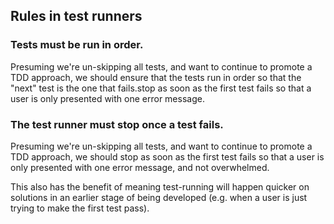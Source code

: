 ## Rules in test runners

### Tests must be run in order.

Presuming we're un-skipping all tests, and want to continue to promote a TDD approach, we should ensure that the tests run in order so that the "next" test is the one that fails.stop as soon as the first test fails so that a user is only presented with one error message.

### The test runner must stop once a test fails.

Presuming we're un-skipping all tests, and want to continue to promote a TDD approach, we should stop as soon as the first test fails so that a user is only presented with one error message, and not overwhelmed. 

This also has the benefit of meaning test-running will happen quicker on solutions in an earlier stage of being developed (e.g. when a user is just trying to make the first test pass).
